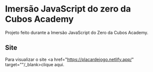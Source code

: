 # Imersão JavaScript do zero da Cubos Academy

Projeto feito durante a Imersão JavaScript do Zero da Cubos Academy. 

## Site

Para visualizar o site <a href="https://placardejogo.netlify.app/" target=""/_blank>clique aqui<a/>.

